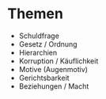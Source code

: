 # Themen

- Schuldfrage
- Gesetz / Ordnung
- Hierarchien
- Korruption / Käuflichkeit
- Motive (Augenmotiv)
- Gerichtsbarkeit
- Beziehungen / Macht

